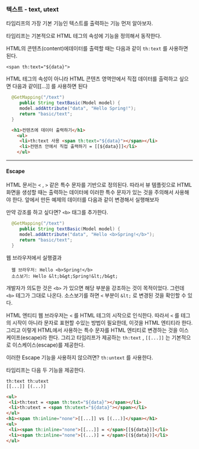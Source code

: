### 텍스트 - text, utext

타임리프의 가장 기본 기능인 텍스트를 출력하는 기능 먼저 알아보자.

타임리프는 기본적으로 HTML 테그의 속성에 기능을 정의해서 동작한다. 

HTML의 콘텐츠(content)에데이터를 출력할 때는 다음과 같이 `th:text` 를 사용하면 된다.

```
<span th:text="${data}">
```

HTML 테그의 속성이 아니라 HTML 콘텐츠 영역안에서 직접 데이터를 출력하고 싶으면 다음과 같이[[...]] 를 사용하면 된다

```java
  @GetMapping("/text")
     public String textBasic(Model model) {
     model.addAttribute("data", "Hello Spring!");
     return "basic/text";
  }
```

```html
  <h1>컨텐츠에 데이터 출력하기</h1>
    <ul>
     <li>th:text 사용 <span th:text="${data}"></span></li>
     <li>컨텐츠 안에서 직접 출력하기 = [[${data}]]</li>
    </ul> 
```
----

#### Escape

HTML 문서는 `<` , `>` 같은 특수 문자를 기반으로 정의된다. 따라서 뷰 템플릿으로 HTML 화면을 생성할
때는 출력하는 데이터에 이러한 특수 문자가 있는 것을 주의해서 사용해야 한다.
앞에서 만든 예제의 데이터를 다음과 같이 변경해서 실행해보자


만약 강조를 하고 싶다면? `<b>` 태그를 추가한다.

```java
  @GetMapping("/text")
     public String textBasic(Model model) {
     model.addAttribute("data", "Hello <b>Spring!</b>");
     return "basic/text";
  }
```

웹 브라우저에서 실행결과
```text
  웹 브라우저: Hello <b>Spring!</b>
  소스보기: Hello &lt;b&gt;Spring!&lt;/b&gt;
```

개발자가 의도한 것은 `<b>` 가 있으면 해당 부분을 강조하는 것이 목적이었다. 그런데 `<b>` 테그가 그대로 나온다.
소스보기를 하면 `<` 부분이 `&lt;` 로 변경된 것을 확인할 수 있다.
              
HTML 엔티티 웹 브라우저는 `<` 를 HTML 테그의 시작으로 인식한다. 따라서 `<` 를 테그의 시작이 아니라 문자로 표현할 수있는 방법이 필요한데, 
이것을 HTML 엔티티라 한다. 그리고 이렇게 HTML에서 사용하는 특수 문자를
HTML 엔티티로 변경하는 것을 이스케이프(escape)라 한다. 
그리고 타임리프가 제공하는 `th:text` , `[[...]]` 는 기본적으로 이스케이스(escape)를 제공한다.

이러한 Escape 기능을 사용하지 않으려면?  `th:untext` 를 사용한다.
                                                
타임리프는 다음 두 기능을 제공한다.
```
th:text th:utext
[[...]] [(...)]       
```
                                                
                                               
                                                
```html
<ul>
 <li>th:text = <span th:text="${data}"></span></li>
 <li>th:utext = <span th:utext="${data}"></span></li>
</ul>
<h1><span th:inline="none">[[...]] vs [(...)]</span></h1>
<ul>
 <li><span th:inline="none">[[...]] = </span>[[${data}]]</li>
 <li><span th:inline="none">[(...)] = </span>[(${data})]</li>
</ul>

  ```





